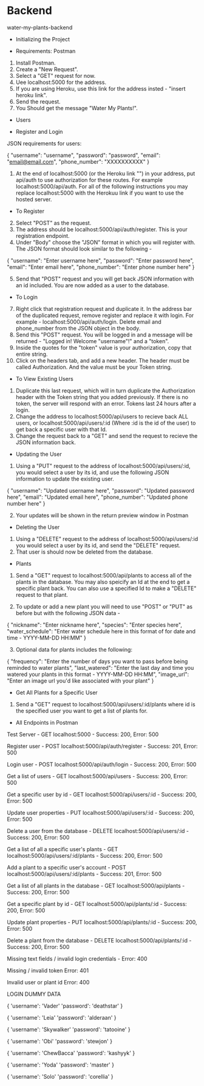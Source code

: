# Backend
water-my-plants-backend

- Initializing the Project

- Requirements: Postman

1. Install Postman.
2. Create a "New Request".
3. Select a "GET" request for now.
4. Uee localhost:5000 for the address.
5. If you are using Heroku, use this link for the address insted - "insert heroku link".
6. Send the request.
7. You Should get the message "Water My Plants!".

- Users

- Register and Login

JSON requirements for users:

{
  "username": "username",
  "password": "password",
  "email": "email@email.com",
  "phone_number": "XXXXXXXXXX"
}

1. At the end of localhost:5000 (or the Heroku link "") in your address, put api/auth to use authorization for these routes. For example localhost:5000/api/auth. For all of the following instructions you may replace localhost:5000 with the Herokuu link if you want to use the hosted server.

- To Register

2. Select "POST" as the request.
3. The address should be localhost:5000/api/auth/register. This is your registration endpoint.
4. Under "Body" choose the "JSON" format in which you will register with. The JSON format should look similar to the following -

{
  "username": "Enter username here",
  "password": "Enter password here",
  "email": "Enter email here",
  "phone_number": "Enter phone number here"
}

5. Send that "POST" request and you will get back JSON information with an id included. You are now added as a user to the database.

- To Login

7. Right click that registration request and duplicate it. In the address bar of the duplicated request, remove register and replace it with login. For example - localhost:5000/api/auth/login. Delete email and phone_number from the JSON object in the body.
8. Send this "POST" request. You will be logged in and a message will be returned - "Logged in! Welcome "username"!" and a "token".
9. Inside the quotes for the "token" value is your authorization, copy that entire string.
10. Click on the headers tab, and add a new header. The header must be called Authorization. And the value must be your Token string.

- To View Existing Users

1. Duplicate this last request, which will in turn duplicate the Authorization header with the Token string that you added previously. If there is no token, the server will respond with an error. Tokens last 24 hours after a login.
2. Change the address to localhost:5000/api/users to recieve back ALL users, or localhost:5000/api/users/:id (Where :id is the id of the user) to get back a specific user with that Id.
3. Change the request back to a "GET" and send the request to recieve the JSON information back.

- Updating the User

1. Using a "PUT" request to the address of localhost:5000/api/users/:id, you would select a user by its id, and use the following JSON information to update the existing user.

{
  "username": "Updated username here",
  "password": "Updated password here",
  "email": "Updated email here",
  "phone_number": "Updated phone number here"
}

2. Your updates will be shown in the return preview window in Postman

- Deleting the User

1. Using a "DELETE" request to the address of localhost:5000/api/users/:id you would select a user by its id, and send the "DELETE" request.
2. That user is should now be deleted from the database.

- Plants

1. Send a "GET" request to localhost:5000/api/plants to access all of the plants in the database. You may also speicify an Id at the end to get a specific plant back. You can also use a specified Id to make a "DELETE" request to that plant.

2. To update or add a new plant you will need to use "POST" or "PUT" as before but with the following JSON data -

{
  "nickname": "Enter nickname here",
  "species": "Enter species here",
  "water_schedule": "Enter water schedule here in this format of for date and time - YYYY-MM-DD HH:MM"
}

3. Optional data for plants includes the following:

{
  "frequency": "Enter the number of days you want to pass before being reminded to water plants",
  "last_watered": "Enter the last day and time you watered your plants in this format - YYYY-MM-DD HH:MM",
  "image_url": "Enter an image url you'd like associated with your plant"
}

- Get All Plants for a Specific User

1. Send a "GET" request to localhost:5000/api/users/:id/plants where id is the specified user you want to get a list of plants for.

- All Endpoints in Postman

Test Server - GET localhost:5000 - Success: 200, Error: 500

Register user - POST localhost:5000/api/auth/register - Success: 201, Error: 500

Login user - POST localhost:5000/api/auth/login - Success: 200, Error: 500

Get a list of users - GET localhost:5000/api/users - Success: 200, Error: 500

Get a specific user by id - GET localhost:5000/api/users/:id - Success: 200, Error: 500

Update user properties - PUT localhost:5000/api/users/:id - Success: 200, Error: 500

Delete a user from the database - DELETE localhost:5000/api/users/:id - Success: 200, Error: 500

Get a list of all a specific user's plants - GET localhost:5000/api/users/:id/plants - Success: 200, Error: 500

Add a plant to a specific user's account - POST localhost:5000/api/users/:id/plants - Success: 201, Error: 500

Get a list of all plants in the database - GET localhost:5000/api/plants - Success: 200, Error: 500

Get a specific plant by id - GET localhost:5000/api/plants/:id - Success: 200, Error: 500

Update plant properties - PUT localhost:5000/api/plants/:id - Success: 200, Error: 500

Delete a plant from the database - DELETE localhost:5000/api/plants/:id - Success: 200, Error: 500

Missing text fields / invalid login credentials - Error: 400

Missing / invalid token Error: 401

Invalid user or plant id Error: 400

LOGIN DUMMY DATA

{
    'username': 'Vader'
    'password': 'deathstar'
}

{
   'username': 'Leia'
   'password': 'alderaan'
}

{
   'username': 'Skywalker'
   'password': 'tatooine'
}

{
   'username': 'Obi'
   'password': 'stewjon'
}

{
   'username': 'ChewBacca'
   'password': 'kashyyk'
}

{
   'username': 'Yoda'
   'password': 'master'
}

{
   'username': 'Solo'
   'password': 'corellia'
}